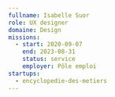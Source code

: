 ```yaml
---
fullname: Isabelle Suor
role: UX designer
domaine: Design
missions:
  - start: 2020-09-07
    end: 2023-08-31
    status: service
    employer: Pôle emploi
startups:
  - encyclopedie-des-metiers
---
```

